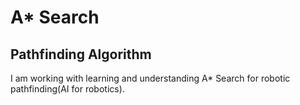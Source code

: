 # A* Search
## Pathfinding Algorithm

I am working with learning and understanding A* Search for robotic pathfinding(AI for robotics).
